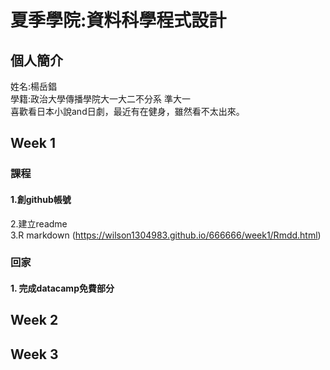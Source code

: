 # 夏季學院:資料科學程式設計   
## 個人簡介
姓名:楊岳錩   
學籍:政治大學傳播學院大一大二不分系 準大一     
喜歡看日本小說and日劇，最近有在健身，雖然看不太出來。   

## Week 1   
### 課程    
#### 1.創github帳號     
2.建立readme    
3.R markdown (https://wilson1304983.github.io/666666/week1/Rmdd.html)       
### 回家    
#### 1. 完成datacamp免費部分   
## Week 2   
## Week 3   

